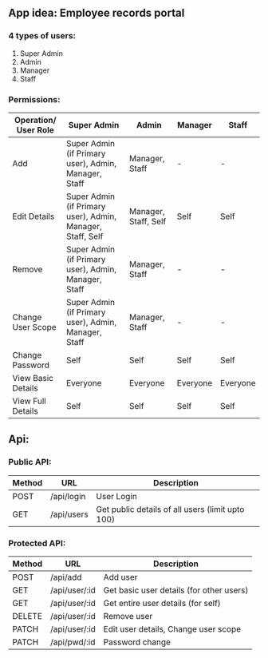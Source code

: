 ## **App idea:** Employee records portal
### 4 types of users:
1. Super Admin
2. Admin
3. Manager
4. Staff

### Permissions:
Operation/ User Role | Super Admin | Admin | Manager | Staff
--- | --- | --- | --- | ---
Add | Super Admin (if Primary user), Admin, Manager, Staff | Manager, Staff | - | -
Edit Details | Super Admin (if Primary user), Admin, Manager, Staff, Self | Manager, Staff, Self | Self | Self
Remove | Super Admin (if Primary user), Admin, Manager, Staff | Manager, Staff | - | -
Change User Scope | Super Admin (if Primary user), Admin, Manager, Staff | Manager, Staff | - | -
Change Password | Self | Self | Self | Self
View Basic Details | Everyone | Everyone | Everyone | Everyone
View Full Details | Self | Self | Self | Self

## Api:
### Public API:
Method | URL | Description
--- | --- | ---
POST | /api/login | User Login
GET | /api/users | Get public details of all users (limit upto 100)

### Protected API:
Method | URL | Description
--- | --- | ---
POST | /api/add | Add user
GET | /api/user/:id | Get basic user details (for other users)
GET | /api/user/:id | Get entire user details (for self)
DELETE | /api/user/:id | Remove user
PATCH | /api/user/:id | Edit user details, Change user scope
PATCH | /api/pwd/:id | Password change
